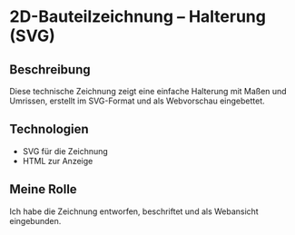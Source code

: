 # 2D-Bauteilzeichnung – Halterung (SVG)

## Beschreibung
Diese technische Zeichnung zeigt eine einfache Halterung mit Maßen und Umrissen, erstellt im SVG-Format und als Webvorschau eingebettet.

## Technologien
- SVG für die Zeichnung
- HTML zur Anzeige

## Meine Rolle
Ich habe die Zeichnung entworfen, beschriftet und als Webansicht eingebunden.
